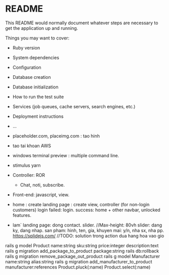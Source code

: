 # README

This README would normally document whatever steps are necessary to get the
application up and running.

Things you may want to cover:

* Ruby version

* System dependencies

* Configuration

* Database creation

* Database initialization

* How to run the test suite

* Services (job queues, cache servers, search engines, etc.)

* Deployment instructions

* ...
- placeholder.com, placeimg.com : tao hinh
- tao tai khoan AWS
- windows terminal preview : multiple command line.
- stimulus yarn

- Controller: ROR
    + Chat, noti, subscribe.
- Front-end: javascript, view.
- home : create landing page : create view, controller (for non-login customers)
    login
        failed: login.
        success: home + other navbar, unlocked features.


- lam` landing page: 
    dong contact.
    slider. //Max-height: 80vh
    slider: dang ky, dang nhap.
    san pham: 
        hinh, 
        ten, 
        gia, 
        khuyen mai: y/n, 
        nha sx, 
        nha pp.
https://splidejs.com/
//TODO: solution trong action dua hang hoa vao gio

rails g model Product name:string sku:string price:integer description:text
rails g migration add_package_to_product package:string
rails db:rollback
rails g migration remove_package_out_product
rails g model Manufacturer name:string alias:string
rails g migration add_manufacturer_to_product manufacturer:references
Product.pluck(:name)
Product.select(:name)